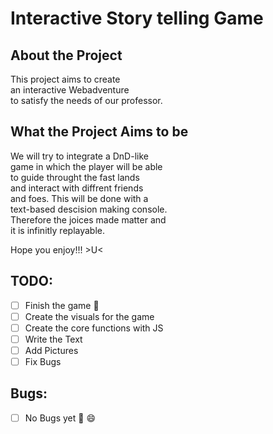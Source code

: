 # Interactive Story telling Game
## About the Project
  
This project aims to create  
an interactive Webadventure  
to satisfy the needs of our professor.

## What the Project Aims to be
  
We will try to integrate a DnD-like  
game in which the player will be able  
to guide throught the fast lands  
and interact with diffrent friends   
and foes. This will be done with a  
text-based descision making console.  
Therefore the joices made matter and  
it is infinitly replayable.  
  
Hope you enjoy!!! >U<

## TODO:
- [ ] Finish the game :eyes:
- [ ] Create the visuals for the game
- [ ] Create the core functions with JS
- [ ] Write the Text
- [ ] Add Pictures
- [ ] Fix Bugs

## Bugs:
- [ ] No Bugs yet 🎉 😄
